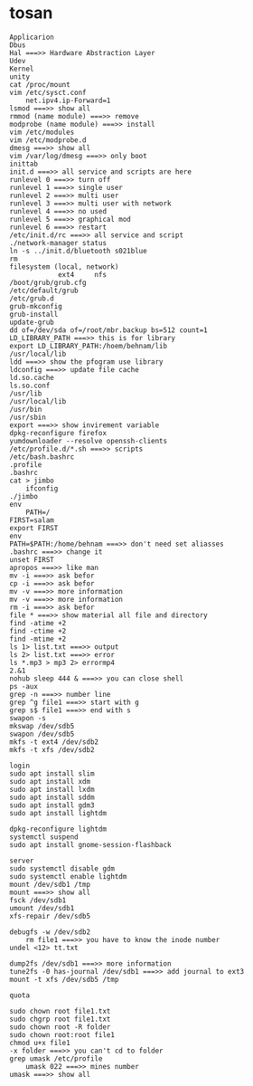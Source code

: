 # tosan
    Applicarion
    Dbus
    Hal ===>> Hardware Abstraction Layer
    Udev
    Kernel
    unity
    cat /proc/mount
    vim /etc/sysct.conf
        net.ipv4.ip-Forward=1
    lsmod ===>> show all
    rmmod (name module) ===>> remove
    modprobe (name module) ===>> install
    vim /etc/modules
    vim /etc/modprobe.d
    dmesg ===>> show all
    vim /var/log/dmesg ===>> only boot
    inittab
    init.d ===>> all service and scripts are here
    runlevel 0 ===>> turn off
    runlevel 1 ===>> single user
    runlevel 2 ===>> multi user
    runlevel 3 ===>> multi user with network
    runlevel 4 ===>> no used
    runlevel 5 ===>> graphical mod
    runlevel 6 ===>> restart
    /etc/init.d/rc ===>> all service and script
    ./network-manager status
    ln -s ../init.d/bluetooth s021blue
    rm
    filesystem (local, network)
                ext4     nfs
    /boot/grub/grub.cfg
    /etc/default/grub
    /etc/grub.d
    grub-mkconfig
    grub-install
    update-grub
    dd of=/dev/sda of=/root/mbr.backup bs=512 count=1
    LD_LIBRARY_PATH ===>> this is for library
    export LD_LIBRARY_PATH:/hoem/behnam/lib
    /usr/local/lib
    ldd ===>> show the pfogram use library
    ldconfig ===>> update file cache
    ld.so.cache
    ls.so.conf
    /usr/lib
    /usr/local/lib
    /usr/bin
    /usr/sbin
    export ===>> show invirement variable
    dpkg-reconfigure firefox
    yumdownloader --resolve openssh-clients
    /etc/profile.d/*.sh ===>> scripts
    /etc/bash.bashrc
    .profile
    .bashrc
    cat > jimbo
        ifconfig
    ./jimbo
    env
        PATH=/
    FIRST=salam
    export FIRST
    env
    PATH=$PATH:/home/behnam ===>> don't need set aliasses
    .bashrc ===>> change it
    unset FIRST
    apropos ===>> like man
    mv -i ===>> ask befor
    cp -i ===>> ask befor
    mv -v ===>> more information
    mv -v ===>> more information
    rm -i ===>> ask befor
    file * ===>> show material all file and directory
    find -atime +2
    find -ctime +2
    find -mtime +2
    ls 1> list.txt ===>> output
    ls 2> list.txt ===>> error
    ls *.mp3 > mp3 2> errormp4
    2.&1
    nohub sleep 444 & ===>> you can close shell
    ps -aux
    grep -n ===>> number line
    grep ^g file1 ===>> start with g
    grep s$ file1 ===>> end with s
    swapon -s
    mkswap /dev/sdb5
    swapon /dev/sdb5
    mkfs -t ext4 /dev/sdb2
    mkfs -t xfs /dev/sdb2

    login
    sudo apt install slim
    sudo apt install xdm
    sudo apt install lxdm
    sudo apt install sddm
    sudo apt install gdm3
    sudo apt install lightdm

    dpkg-reconfigure lightdm
    systemctl suspend
    sudo apt install gnome-session-flashback

    server
    sudo systemctl disable gdm
    sudo systemctl enable lightdm
    mount /dev/sdb1 /tmp
    mount ===>> show all
    fsck /dev/sdb1
    umount /dev/sdb1
    xfs-repair /dev/sdb5

    debugfs -w /dev/sdb2
        rm file1 ===>> you have to know the inode number
    undel <12> tt.txt

    dump2fs /dev/sdb1 ===>> more information
    tune2fs -0 has-journal /dev/sdb1 ===>> add journal to ext3
    mount -t xfs /dev/sdb5 /tmp

    quota

    sudo chown root file1.txt
    sudo chgrp root file1.txt
    sudo chown root -R folder
    sudo chown root:root file1
    chmod u+x file1
    -x folder ===>> you can't cd to folder
    grep umask /etc/profile
        umask 022 ===>> mines number
    umask ===>> show all
    